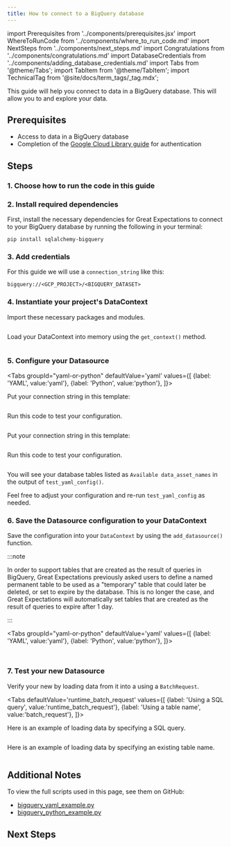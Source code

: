 ```yaml
---
title: How to connect to a BigQuery database
---
```

import Prerequisites from '../components/prerequisites.jsx'
import WhereToRunCode from '../components/where_to_run_code.md'
import NextSteps from '../components/next_steps.md'
import Congratulations from '../components/congratulations.md'
import DatabaseCredentials from '../components/adding_database_credentials.md'
import Tabs from '@theme/Tabs';
import TabItem from '@theme/TabItem';
import TechnicalTag from '@site/docs/term_tags/_tag.mdx';

This guide will help you connect to data in a BigQuery database.
This will allow you to <TechnicalTag tag="validation" text="Validate" /> and explore your data.

## Prerequisites

<Prerequisites>

- Access to data in a BigQuery database
- Completion of the [Google Cloud Library guide](https://googleapis.dev/python/google-api-core/latest/auth.html) for authentication

</Prerequisites>

## Steps

### 1. Choose how to run the code in this guide

<WhereToRunCode />

### 2. Install required dependencies

First, install the necessary dependencies for Great Expectations to connect to your BigQuery database by running the following in your terminal:

```console
pip install sqlalchemy-bigquery
```

### 3. Add credentials

<DatabaseCredentials />

For this guide we will use a `connection_string` like this:

```
bigquery://<GCP_PROJECT>/<BIGQUERY_DATASET>
```

### 4. Instantiate your project's DataContext

Import these necessary packages and modules.

```python name="tests/integration/docusaurus/connecting_to_your_data/database/bigquery_yaml_example.py imports"
```

Load your DataContext into memory using the `get_context()` method.

```python name="tests/integration/docusaurus/connecting_to_your_data/database/bigquery_yaml_example.py get_context"
```

### 5. Configure your Datasource

<Tabs
  groupId="yaml-or-python"
  defaultValue='yaml'
  values={[
  {label: 'YAML', value:'yaml'},
  {label: 'Python', value:'python'},
  ]}>

<TabItem value="yaml">

Put your connection string in this template:

```python name="tests/integration/docusaurus/connecting_to_your_data/database/bigquery_yaml_example.py datasource_yaml"
```

Run this code to test your configuration.

```python name="tests/integration/docusaurus/connecting_to_your_data/database/bigquery_yaml_example.py test_yaml_config"
```

</TabItem>

<TabItem value="python">

Put your connection string in this template:

```python name="tests/integration/docusaurus/connecting_to_your_data/database/bigquery_python_example.py datasource_config"
```

Run this code to test your configuration.

```python name="tests/integration/docusaurus/connecting_to_your_data/database/bigquery_python_example.py test_yaml_config"
```

</TabItem>

</Tabs>

You will see your database tables listed as `Available data_asset_names` in the output of `test_yaml_config()`.

Feel free to adjust your configuration and re-run `test_yaml_config` as needed.

### 6. Save the Datasource configuration to your DataContext

Save the configuration into your `DataContext` by using the `add_datasource()` function.

:::note

In order to support tables that are created as the result of queries in BigQuery, Great Expectations previously asked users to define a named permanent table to be used as a "temporary" table that could later be deleted, or set to expire by the database. This is no longer the case, and Great Expectations will automatically set tables that are created as the result of queries to expire after 1 day.

:::

<Tabs
  groupId="yaml-or-python"
  defaultValue='yaml'
  values={[
  {label: 'YAML', value:'yaml'},
  {label: 'Python', value:'python'},
  ]}>

<TabItem value="yaml">

```python name="tests/integration/docusaurus/connecting_to_your_data/database/bigquery_yaml_example.py add_datasource"
```

</TabItem>

<TabItem value="python">

```python name="tests/integration/docusaurus/connecting_to_your_data/database/bigquery_python_example.py add_datasource"
```

</TabItem>

</Tabs>

### 7. Test your new Datasource

Verify your new <TechnicalTag tag="datasource" text="Datasource" /> by loading data from it into a <TechnicalTag tag="validator" text="Validator" /> using a `BatchRequest`.

<Tabs
  defaultValue='runtime_batch_request'
  values={[
  {label: 'Using a SQL query', value:'runtime_batch_request'},
  {label: 'Using a table name', value:'batch_request'},
  ]}>

<TabItem value="runtime_batch_request">

Here is an example of loading data by specifying a SQL query.

```python name="tests/integration/docusaurus/connecting_to_your_data/database/bigquery_yaml_example.py runtime_batch_request"
```

</TabItem>

<TabItem value="batch_request">

Here is an example of loading data by specifying an existing table name.

```python name="tests/integration/docusaurus/connecting_to_your_data/database/bigquery_python_example.py batch_request"
```

</TabItem>

</Tabs>

<Congratulations />

## Additional Notes

To view the full scripts used in this page, see them on GitHub:

- [bigquery_yaml_example.py](https://github.com/great-expectations/great_expectations/blob/develop/tests/integration/docusaurus/connecting_to_your_data/database/bigquery_yaml_example.py)
- [bigquery_python_example.py](https://github.com/great-expectations/great_expectations/blob/develop/tests/integration/docusaurus/connecting_to_your_data/database/bigquery_python_example.py)

## Next Steps

<NextSteps />
